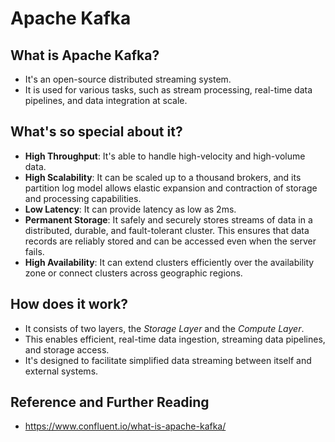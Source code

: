 # Apache Kafka

## What is Apache Kafka?
- It's an open-source distributed streaming system.
- It is used for various tasks, such as stream processing, real-time data pipelines, and data integration at scale.

## What's so special about it?
- **High Throughput**: It's able to handle high-velocity and high-volume data.
- **High Scalability**: It can be scaled up to a thousand brokers, and its partition log model allows elastic expansion and contraction of storage and processing capabilities.
- **Low Latency**: It can provide latency as low as 2ms.
- **Permanent Storage**: It safely and securely stores streams of data in a distributed, durable, and fault-tolerant cluster. This ensures that data records are reliably stored and can be accessed even when the server fails.
- **High Availability**: It can extend clusters efficiently over the availability zone or connect clusters across geographic regions.

## How does it work?
- It consists of two layers, the *Storage Layer* and the *Compute Layer*.
- This enables efficient, real-time data ingestion, streaming data pipelines, and storage access.
- It's designed to facilitate simplified data streaming between itself and external systems.

## Reference and Further Reading
- https://www.confluent.io/what-is-apache-kafka/

